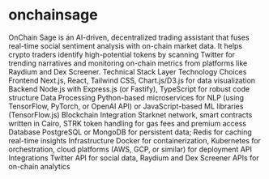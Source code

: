 # onchainsage
OnChain Sage is an AI-driven, decentralized trading assistant that fuses real-time social sentiment analysis with on-chain market data. It helps crypto traders identify high-potential tokens by scanning Twitter for trending narratives and monitoring on-chain metrics from platforms like Raydium and Dex Screener.
Technical Stack
Layer	Technology Choices
Frontend	Next.js, React, Tailwind CSS, Chart.js/D3.js for data visualization
Backend	Node.js with Express.js (or Fastify), TypeScript for robust code structure
Data Processing	Python-based microservices for NLP (using TensorFlow, PyTorch, or OpenAI API) or JavaScript-based ML libraries (TensorFlow.js)
Blockchain Integration	Starknet network, smart contracts written in Cairo, STRK token handling for gas fees and premium access
Database	PostgreSQL or MongoDB for persistent data; Redis for caching real-time insights
Infrastructure	Docker for containerization, Kubernetes for orchestration, cloud platforms (AWS, GCP, or similar) for deployment
API Integrations	Twitter API for social data, Raydium and Dex Screener APIs for on-chain analytics
